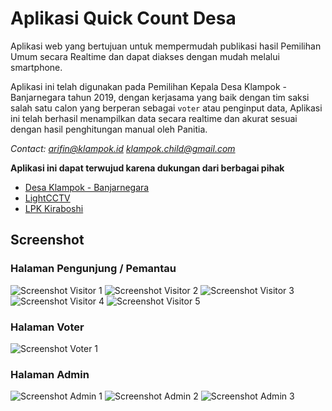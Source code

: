 # Aplikasi Quick Count Desa

Aplikasi web yang bertujuan untuk mempermudah publikasi hasil
Pemilihan Umum secara Realtime dan dapat diakses dengan mudah melalui smartphone.

Aplikasi ini telah digunakan pada Pemilihan Kepala Desa Klampok - Banjarnegara tahun 2019,
dengan kerjasama yang baik dengan tim saksi salah satu calon yang berperan sebagai `voter`
atau penginput data, Aplikasi ini telah berhasil menampilkan data secara realtime dan akurat
sesuai dengan hasil penghitungan manual oleh Panitia.

*Contact: arifin@klampok.id klampok.child@gmail.com*

**Aplikasi ini dapat terwujud karena dukungan dari berbagai pihak**

* [Desa Klampok - Banjarnegara](http://klampok.id)
* [LightCCTV](https://www.facebook.com/Light-cctv-klampok-347276432868896/)
* [LPK Kiraboshi](https://www.facebook.com/kiraboshilpk)


## Screenshot

### Halaman Pengunjung / Pemantau
![Screenshot Visitor 1](https://raw.githubusercontent.com/ndunks/qcdesa-client-pwa/master/docs/img/screenshot-visitor-1.png)
![Screenshot Visitor 2](https://raw.githubusercontent.com/ndunks/qcdesa-client-pwa/master/docs/img/screenshot-visitor-2.png)
![Screenshot Visitor 3](https://raw.githubusercontent.com/ndunks/qcdesa-client-pwa/master/docs/img/screenshot-visitor-3.png)
![Screenshot Visitor 4](https://raw.githubusercontent.com/ndunks/qcdesa-client-pwa/master/docs/img/screenshot-visitor-4.png)
![Screenshot Visitor 5](https://raw.githubusercontent.com/ndunks/qcdesa-client-pwa/master/docs/img/screenshot-visitor-5.png)

### Halaman Voter
![Screenshot Voter 1](https://raw.githubusercontent.com/ndunks/qcdesa-client-pwa/master/docs/img/screenshot-voter-1.png)

### Halaman Admin
![Screenshot Admin 1](https://raw.githubusercontent.com/ndunks/qcdesa-client-pwa/master/docs/img/screenshot-admin-1.png)
![Screenshot Admin 2](https://raw.githubusercontent.com/ndunks/qcdesa-client-pwa/master/docs/img/screenshot-admin-2.png)
![Screenshot Admin 3](https://raw.githubusercontent.com/ndunks/qcdesa-client-pwa/master/docs/img/screenshot-admin-3.png)


